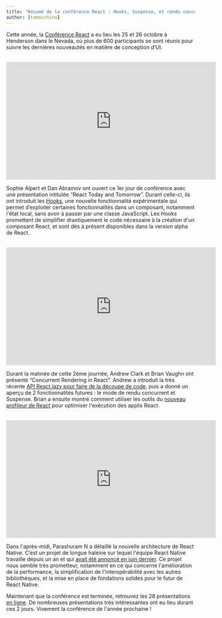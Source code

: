 ```yaml
---
title: "Résumé de la conférence React : Hooks, Suspense, et rendu concurrent"
author: [tomocchino]
---
```



Cette année, la [Conférence React](https://conf.reactjs.org/) a eu lieu les 25 et 26 octobre à Henderson dans le Nevada, où plus de 600 participants se sont réunis pour suivre les dernières nouveautés en matière de conception d’UI.

<br>

<iframe width="560" height="315" src="https://www.youtube.com/embed/V-QO-KO90iQ" frameborder="0" allow="accelerometer; autoplay; encrypted-media; gyroscope; picture-in-picture" allowfullscreen></iframe>

Sophie Alpert et Dan Abramov ont ouvert ce 1er jour de conférence avec une présentation intitulée “React Today and Tomorrow”. Durant celle-ci, ils ont introduit les [Hooks](/docs/hooks-intro.html), une nouvelle fonctionnalité expérimentale qui permet d’exploiter certaines fonctionnalités dans un composant, notamment l'état local, sans avoir à passer par une classe JavaScript. Les Hooks promettent de simplifier drastiquement le code nécessaire à la création d'un composant React, et sont dès à présent disponibles dans la version alpha de React.

<br>

<iframe width="560" height="315" src="https://www.youtube.com/embed/ByBPyMBTzM0" frameborder="0" allow="accelerometer; autoplay; encrypted-media; gyroscope; picture-in-picture" allowfullscreen></iframe>

Durant la matinée de cette 2ème journée, Andrew Clark et Brian Vaughn ont présenté “Concurrent Rendering in React”. Andrew a introduit la très récente [API React.lazy pour faire de la découpe de code](/blog/2018/10/23/react-v-16-6.html), puis a donné un aperçu de 2 fonctionnalités futures : le mode de rendu concurrent et Suspense. Brian a ensuite montré comment utiliser les outils du [nouveau profileur de React](/blog/2018/09/10/introducing-the-react-profiler.html) pour optimiser l'exécution des applis React.

<br>

<iframe width="560" height="315" src="https://www.youtube.com/embed/UcqRXTriUVI" frameborder="0" allow="accelerometer; autoplay; encrypted-media; gyroscope; picture-in-picture" allowfullscreen></iframe>

Dans l'après-midi, Parashuram N a détaillé la nouvelle architecture de React Native. C’est un projet de longue haleine sur lequel l'équipe React Native travaille depuis un an et qui [avait été annoncé en juin dernier](https://reactnative.dev/blog/2018/06/14/state-of-react-native-2018). Ce projet nous semble très prometteur, notamment en ce qui concerne l'amélioration de la performance, la simplification de l'interopérabilité avec les autres bibliothèques, et la mise en place de fondations solides pour le futur de React Native.

Maintenant que la conférence est terminée, retrouvez les 28 présentations [en ligne](https://www.youtube.com/playlist?list=PLPxbbTqCLbGE5AihOSExAa4wUM-P42EIJ). De nombreuses présentations très intéressantes ont eu lieu durant ces 2 jours. Vivement la conférence de l'année prochaine !
